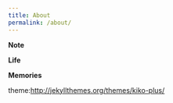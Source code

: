 ```yaml
---
title: About
permalink: /about/
---
```


**Note**

**Life**

**Memories**

theme:http://jekyllthemes.org/themes/kiko-plus/

